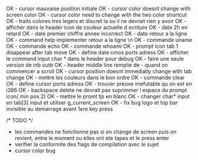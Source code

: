 OK - cursor mauvaise position initiale
OK - cursor color doesnt change with screen color
OK - cursor color need to change with the two color shortcut
OK - traits colores tres legers et discret la ou il ne devrait rien y avoir
OK - afficher dans le header icon de couleur actuelle d ecriture
OK - date 2h en retard
OK - date premier chiffre annee incorrect
OK - date retour a la ligne
OK - command help implementer retour a la ligne \n
OK - commande uname
OK - commande echo
OK - commande whoami
OK - prompt icon tab 1 disappear after tab move
OK - define date cmos ports adress
OK - afficher le command input char * dans le header pour debug
OK - faire une seule version de inb outb
OK - header middle line remplie de - quand on commencer a scroll
OK - cursor position doesnt immediatly change with tab change
OK - mettre les couleurs dans le bon ordre
OK - commande clear
OK - define cursor ports adress
OK - trouver preuve irrefutable qu on est en i386
OK - backspace delete ne devrait pas suprimmer l espace du prompt icon( min pos 2)
OK - mettre le promt tjs en blanc
OK - changer char* input en tab[3] input et utiliser g_current_screen
OK - fix bug logo et top bar invisible au demarrage avant 1ere key press

/* TODO */
- les commandes ne fonctionne pas si on change de screen puis on revient, entre le moment ou elles ont ete tapes et le press enter
- verifier la conformite des flags de compilation avec le sujet
- cursor color bug
